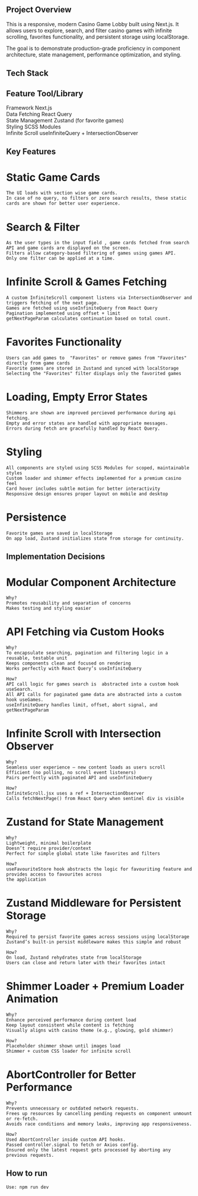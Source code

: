 ## Project Overview

This is a responsive, modern Casino Game Lobby built using Next.js. It allows users to explore, search, and filter casino games with infinite scrolling, favorites functionality, and persistent storage using localStorage.

The goal is to demonstrate production-grade proficiency in component architecture, state management, performance optimization, and styling.

## Tech Stack

 Feature           Tool/Library                            
 -------------------------------------------
 Framework         Next.js                 
 Data Fetching     React Query                             
 State Management  Zustand (for favorite games)                     
 Styling           SCSS Modules                            
 Infinite Scroll   useInfiniteQuery + IntersectionObserver           

## Key Features 

# Static Game Cards 
    The UI loads with section wise game cards.
    In case of no query, no filters or zero search results, these static cards are shown for better user experience.

# Search & Filter 
    As the user types in the input field , game cards fetched from search API and game cards are displayed on the screen. 
    Filters allow category-based filtering of games using games API. 
    Only one filter can be applied at a time.

# Infinite Scroll & Games Fetching
    A custom InfiniteScroll component listens via IntersectionObserver and triggers fetching of the next page.
    Games are fetched using useInfiniteQuery from React Query
    Pagination implemented using offset + limit
    getNextPageParam calculates continuation based on total count.

# Favorites Functionality
    Users can add games to  "Favorites" or remove games from "Favorites" directly from game cards
    Favorite games are stored in Zustand and synced with localStorage
    Selecting the "Favorites" filter displays only the favorited games

# Loading, Empty Error States
    Shimmers are shown are improved percieved performance during api fetching.
    Empty and error states are handled with appropriate messages.
    Errors during fetch are gracefully handled by React Query.

# Styling
    All components are styled using SCSS Modules for scoped, maintainable styles
    Custom loader and shimmer effects implemented for a premium casino feel
    Card hover includes subtle motion for better interactivity
    Responsive design ensures proper layout on mobile and desktop

# Persistence
    Favorite games are saved in localStorage
    On app load, Zustand initializes state from storage for continuity. 




## Implementation Decisions

#  Modular Component Architecture

    Why?
    Promotes reusability and separation of concerns
    Makes testing and styling easier

# API Fetching via Custom Hooks

    Why?
    To encapsulate searching, pagination and filtering logic in a reusable, testable unit
    Keeps components clean and focused on rendering
    Works perfectly with React Query’s useInfiniteQuery

    How?
    API call logic for games search is  abstracted into a custom hook useSearch.
    All API calls for paginated game data are abstracted into a custom hook useGames.
    useInfiniteQuery handles limit, offset, abort signal, and getNextPageParam

#  Infinite Scroll with Intersection Observer

    Why?
    Seamless user experience — new content loads as users scroll
    Efficient (no polling, no scroll event listeners)
    Pairs perfectly with paginated API and useInfiniteQuery

    How?
    InfiniteScroll.jsx uses a ref + IntersectionObserver
    Calls fetchNextPage() from React Query when sentinel div is visible

# Zustand for State Management 

    Why?
    Lightweight, minimal boilerplate
    Doesn’t require provider/context
    Perfect for simple global state like favorites and filters

    How?
    useFavouriteStore hook abstracts the logic for favouriting feature and provides access to favourites across
    the application 

# Zustand  Middleware for Persistent Storage

    Why?
    Required to persist favorite games across sessions using localStorage
    Zustand’s built-in persist middleware makes this simple and robust

    How?
    On load, Zustand rehydrates state from localStorage
    Users can close and return later with their favorites intact

# Shimmer Loader + Premium Loader Animation
    
    Why?
    Enhance perceived performance during content load
    Keep layout consistent while content is fetching
    Visually aligns with casino theme (e.g., glowing, gold shimmer)

    How?
    Placeholder shimmer shown until images load
    Shimmer + custom CSS loader for infinite scroll 

# AbortController for Better Performance

    Why?
    Prevents unnecessary or outdated network requests.
    Frees up resources by cancelling pending requests on component unmount or re-fetch.
    Avoids race conditions and memory leaks, improving app responsiveness.

    How?
    Used AbortController inside custom API hooks.
    Passed controller.signal to fetch or Axios config.
    Ensured only the latest request gets processed by aborting any previous requests.


## How to run
    Use: npm run dev